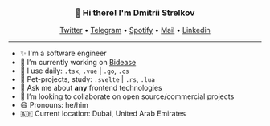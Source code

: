 <h3 align="center">👋 Hi there! I'm Dmitrii Strelkov</h3>
<p align="center">
  <a href="https://twitter.com/senelway">Twitter</a> •
  <a href="https://senelway.t.me">Telegram</a> •
  <a href="https://open.spotify.com/user/7x1liv2qnp9pcjfx6q8pwwzei?si=27529028b4a2475c">Spotify</a>  •
  <a href="mailto:senelway@gmail.cm">Mail</a>  •
  <a href="https://www.linkedin.com/in/senelway/">Linkedin</a>
</p>

---

- ✨ I'm a software engineer
- 🔭 I’m currently working on [Bidease](https://bidease.com/)
- 🔨 I use daily: `.tsx`, `.vue` | `.go`, `.cs`
- 🌱 Pet-projects, study: `.svelte` | `.rs`, `.lua`
- 💬 Ask me about **any** frontend technologies
- 👯 I’m looking to collaborate on open source/commercial projects
- 😄 Pronouns: he/him
- 🇦🇪 Current location: Dubai, United Arab Emirates
